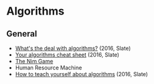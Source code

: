 # Algorithms

## General

* [What's the deal with algorithms?](http://www.slate.com/articles/technology/future_tense/2016/02/what_is_an_algorithm_an_explainer.html)  (2016, Slate)
* [Your algorithms cheat sheet](http://www.slate.com/articles/technology/future_tense/2016/02/algorithms_101_a_cheat_sheet_to_the_terminology_the_ethical_debates_and.html) (2016, Slate)
* [The Nim Game](http://www.archimedes-lab.org/game_nim/nim.html#)
* Human Resource Machine
* [How to teach yourself about algorithms](http://www.slate.com/articles/technology/future_tense/2016/02/how_to_teach_yourself_about_algorithms.html) (2016, Slate)
